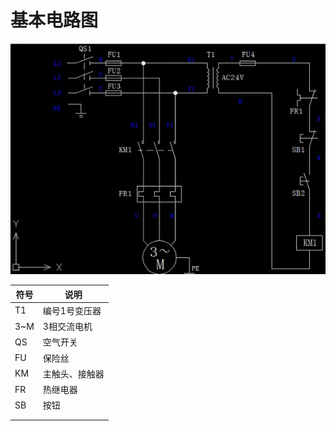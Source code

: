 # 基本电路图

![电动电路图](../../image/01.png)

| 符号 | 说明 |
| --- | --- |
| T1 | 编号1号变压器 |
| 3~M | 3相交流电机 |
| QS | 空气开关 |
| FU | 保险丝 |
| KM | 主触头、接触器 |
| FR | 热继电器 |
| SB | 按钮 |
|  |  |
|  |  |